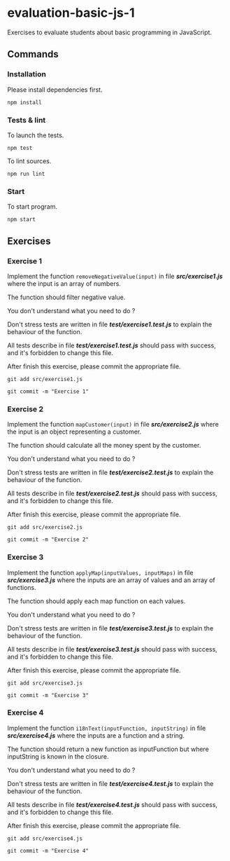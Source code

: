 # evaluation-basic-js-1

Exercises to evaluate students about basic programming in JavaScript.

## Commands

### Installation

Please install dependencies first.

    npm install

### Tests & lint

To launch the tests.

    npm test

To lint sources.

    npm run lint

### Start

To start program.

    npm start

## Exercises

### Exercise 1

Implement the function `removeNegativeValue(input)` in file **_src/exercise1.js_** where the input is an array of numbers.

The function should filter negative value.

You don't understand what you need to do ?

Don't stress tests are written in file **_test/exercise1.test.js_** to explain the behaviour of the function.

All tests describe in file **_test/exercise1.test.js_** should pass with success, and it's forbidden to change this file.

After finish this exercise, please commit the appropriate file.

    git add src/exercise1.js

    git commit -m "Exercise 1"

### Exercise 2

Implement the function `mapCustomer(input)` in file **_src/exercise2.js_** where the input is an object representing a customer.

The function should calculate all the money spent by the customer.

You don't understand what you need to do ?

Don't stress tests are written in file **_test/exercise2.test.js_** to explain the behaviour of the function.

All tests describe in file **_test/exercise2.test.js_** should pass with success, and it's forbidden to change this file.

After finish this exercise, please commit the appropriate file.

    git add src/exercise2.js

    git commit -m "Exercise 2"

### Exercise 3

Implement the function `applyMap(inputValues, inputMaps)` in file **_src/exercise3.js_** where the inputs are an array of values and an array of functions.

The function should apply each map function on each values.

You don't understand what you need to do ?

Don't stress tests are written in file **_test/exercise3.test.js_** to explain the behaviour of the function.

All tests describe in file **_test/exercise3.test.js_** should pass with success, and it's forbidden to change this file.

After finish this exercise, please commit the appropriate file.

    git add src/exercise3.js

    git commit -m "Exercise 3"

### Exercise 4

Implement the function `i18nText(inputFunction, inputString)` in file **_src/exercise4.js_** where the inputs are a function and a string.

The function should return a new function as inputFunction but where inputString is known in the closure.

You don't understand what you need to do ?

Don't stress tests are written in file **_test/exercise4.test.js_** to explain the behaviour of the function.

All tests describe in file **_test/exercise4.test.js_** should pass with success, and it's forbidden to change this file.

After finish this exercise, please commit the appropriate file.

    git add src/exercise4.js

    git commit -m "Exercise 4"
